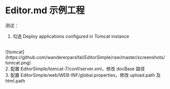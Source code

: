 # Editor.md 示例工程

测试：
<br/>
1. 勾选 Deploy applications configured in Tomcat instance
<br/>
 ![tomcat](https://github.com/wandererparsifal/EditorSimple/raw/master/screenshots/tomcat.png)
<br/>
2. 配置 EditorSimple/tomcat-7/conf/server.xml，修改 docBase 路径
<br/>
3. 配置 EditorSimple/web/WEB-INF/global.properties，修改 upload.path 及 html.path

